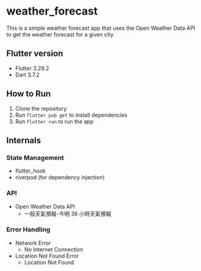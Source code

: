 # weather_forecast
This is a simple weather forecast app that uses the Open Weather Data API to get the weather forecast for a given city.

## Flutter version
- Flutter 3.29.2
- Dart 3.7.2

## How to Run
1. Clone the repository
2. Run `flutter pub get` to install dependencies
3. Run `flutter run` to run the app

## Internals
### State Management
- flutter_hook
- riverpod (for dependency injection)

### API 
- Open Weather Data API
  - 一般天氣預報-今明 36 小時天氣預報

### Error Handling
- Network Error
  - No Internet Connection
- Location Not Found Error
  - Location Not Found

